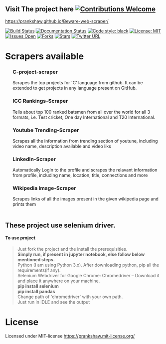 ## Visit The project here  <a href="../../issues"><img alt="Contributions Welcome" src="https://img.shields.io/badge/contributions-welcome-blue??style=flat"></a>
https://prankshaw.github.io/Beware-web-scraper/

[![Build Status](https://travis-ci.com/prankshaw/Beware-web-scraper.svg?branch=master)](https://travis-ci.com/prankshaw/Beware-web-scraper)
[![Documentation Status](https://readthedocs.org/projects/beware-web-scraper/badge/?version=latest)](https://beware-web-scraper.readthedocs.io/en/latest/?badge=latest)
[![Code style: black](https://img.shields.io/badge/code%20style-black-000000.svg)](https://github.com/ambv/black)
[![License: MIT](https://img.shields.io/badge/License-MIT-orange.svg)](https://opensource.org/licenses/MIT)
<a href="../../issues"><img alt="Issues Open" src="https://img.shields.io/github/issues/prankshaw/Beware-web-scraper?color=pink"></a>
<a href="../../issues"><img alt="Forks" src="https://img.shields.io/github/forks/prankshaw/Beware-web-scraper?color=purple"></a>
<a href="../../issues"><img alt="Stars" src="https://img.shields.io/github/stars/prankshaw/Beware-web-scraper?color=yellow"></a>
[![Twitter URL](https://img.shields.io/twitter/url/https/twitter.com/fold_left.svg?style=social&label=Follow%20%40mepranjal31)](https://twitter.com/mepranjal31)
<!--[![codecov](https://codecov.io/gh/prankshaw/Beware-web-scraper/branch/master/graph/badge.svg)](https://codecov.io/gh/prankshaw/Beware-web-scraper)
[![Updates](https://pyup.io/repos/github/prankshaw/Beware-web-scraper/shield.svg)](https://pyup.io/repos/github/prankshaw/Beware-web-scraper)-->

# Scrapers available
<ol>
  
### C-project-scraper
Scrapes the top projects for 'C' language from github. It can be extended to get projects in any language present on GitHub.<br>
### ICC Rankings-Scraper
Tells about top 100 ranked batsmen from all over the world for all 3 formats, i.e. Test cricket, One day International and T20 International.<br>
### Youtube Trending-Scraper
Scrapes all the information from trending section of youtune, including video name, description available and video liks<br>
### LinkedIn-Scraper
Automatically LogIn to the profile and scrapes the relavant information from profile, including name, location, title, connections and more<br>
### Wikipedia Image-Scraper
Scrapes links of all the images present in the given wikipedia page and prints them<br>
<br>

</ol>  

## <strong>These project use selenium driver.</strong>
#### To use project
> Just fork the project and the install the prerequisities. <br>
> <strong>Simply run, if present in jupyter notebook, else follow below mentioned steps.</strong><br>
> Python (I am using Python 3.x). After downloading python, pip all the requirements(if any).<br>
> Selenium Webdriver for Google Chrome: Chromedriver – Download it and place it anywhere on your machine.<br>
> <strong>pip install selenium <br>
> pip install pandas</strong> <br>
> Change path of 'chromedriver' with your own path.<br>
> Just run in IDLE and see the output <br>
# License
Licensed under MIT-license
https://prankshaw.mit-license.org/
